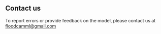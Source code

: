 ## Contact us
To report errors or provide feedback on the model, please contact us at [floodcamml@gmail.com](floodcamml@gmail.com)